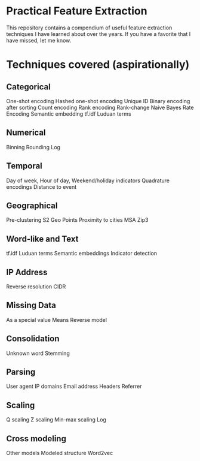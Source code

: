 # Practical Feature Extraction

This repository contains a compendium of useful feature extraction techniques I have learned about over the years. If you have a favorite that I have missed, let me know.

# Techniques covered (aspirationally)
## Categorical
One-shot encoding
Hashed one-shot encoding
Unique ID
Binary encoding after sorting
Count encoding
Rank encoding
Rank-change
Naive Bayes Rate Encoding
Semantic embedding
tf.idf
Luduan terms
## Numerical
Binning
Rounding
Log
## Temporal
Day of week, Hour of day, Weekend/holiday indicators
Quadrature encodings
Distance to event
## Geographical
Pre-clustering
S2 Geo Points
Proximity to cities
MSA
Zip3
## Word-like and Text
tf.idf
Luduan terms
Semantic embeddings
Indicator detection
## IP Address
Reverse resolution
CIDR
## Missing Data
As a special value
Means
Reverse model
## Consolidation
Unknown word
Stemming
## Parsing
User agent
IP domains
Email address
Headers
Referrer
## Scaling
Q scaling
Z scaling
Min-max scaling
Log
## Cross modeling
Other models
Modeled structure
Word2vec
